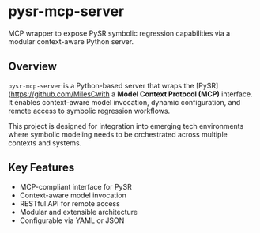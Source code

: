 # pysr-mcp-server
MCP wrapper to expose PySR symbolic regression capabilities via a modular context-aware Python server.

## Overview
`pysr-mcp-server` is a Python-based server that wraps the [PySR](https://github.com/MilesCwith a **Model Context Protocol (MCP)** interface. It enables context-aware model invocation, dynamic configuration, and remote access to symbolic regression workflows.

This project is designed for integration into emerging tech environments where symbolic modeling needs to be orchestrated across multiple contexts and systems.

## Key Features
- MCP-compliant interface for PySR
- Context-aware model invocation
- RESTful API for remote access
- Modular and extensible architecture
- Configurable via YAML or JSON
